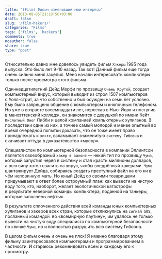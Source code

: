 ```yaml
---
title: "[Film] Фильм изменивший мои интересы"
date: 2013-08-05T21:10:56+03:00
draft: false
slug: '/film-hakers/'
categories: "Films"
tags: ['films', 'hackers']
comments: true
noauthor: false
share: true
type: "post"
---
```


Относительно давно мне довелось увидеть фильм `Хакеры` 1995 года выпуска. Это было лет 9-10 назад. Так вот! Данный фильм еще тогда очень сильно меня зацепил. Меня начали интересовать компьютеры только после просмотра этого фильма.

Одиннадцатилетний Дейд Мерфи по прозвищу `Очень Крутой`, создает компьютерный вирус, который выводит из строя 1507 компьютеров с Уолл-стрит, за что собственно и был осужден на семь лет условно. Ему было запрещено общение с компьютером и кнопочным телефоном. Но уже в возрасте восемнадцати лет, переехав в Нью-Йорк и поступив в манхэттенский колледж, он знакомится с девушкой по имени Кейт `Кислотный Ожог` Либби и целой компанией компьютерных хулиганов. В последствии один из них, а точнее самый молодой и менее опытный во время очередной попытки доказать, что он тоже имеет право принадлежать к `элите`, взламывает знаменитую `систему Гибсона` и скачивает оттуда в доказательство «мусор».

Специалистом по компьютерной безопасности в компании Эллингсон является своеобразный `хакер в законе` — некий тип по прозвищу `Чума`, который запустил червя в систему и стал красть миллионы долларов, а всю вину хотел свалить на вирус, якобы внедрённый хакерами. `Чума` шантажирует Дейда, собираясь создать преступный файл на его ни в чём неповинную мать. Но юный Дейд со своими товарищами придумывают в ответ более остроумный план: как вывести на чистую воду того, кто, наоборот, желает экологической катастрофы в результате неверной команды компьютера, поданной на танкеры, которые заполнены нефтью.

В результате сплоченного действия всей команды юных компьютерных хулиганов и хакеров всех стран, которые откликнулись на `сигнал SOS`, посланный командой  во «всемирную паутину», им удалось не только вывести на чистую воду специалиста по компьютерной безопасности по кличке `Чума`, но и полностью разрушить всю систему Гибсона.

В целом фильм очень и очень не плох! Я именно благодаря этому фильму заинтересовался компьютерами и программированием в частности. И стараюсь рекомендовать всем и каждому его к просмотру.

